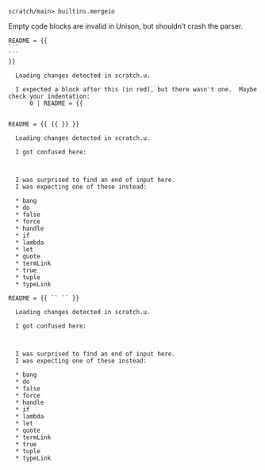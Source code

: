 ``` ucm :hide
scratch/main> builtins.mergeio

```

Empty code blocks are invalid in Unison, but shouldn’t crash the parser.

```` unison :error
README = {{
```
```
}}
````

``` ucm :added-by-ucm
  Loading changes detected in scratch.u.

  I expected a block after this (in red), but there wasn't one.  Maybe check your indentation:
      0 | README = {{
  

```

``` unison :error
README = {{ {{ }} }}
```

``` ucm :added-by-ucm
  Loading changes detected in scratch.u.

  I got confused here:
  
  
  
  I was surprised to find an end of input here.
  I was expecting one of these instead:
  
  * bang
  * do
  * false
  * force
  * handle
  * if
  * lambda
  * let
  * quote
  * termLink
  * true
  * tuple
  * typeLink

```

``` unison :error
README = {{ `` `` }}
```

``` ucm :added-by-ucm
  Loading changes detected in scratch.u.

  I got confused here:
  
  
  
  I was surprised to find an end of input here.
  I was expecting one of these instead:
  
  * bang
  * do
  * false
  * force
  * handle
  * if
  * lambda
  * let
  * quote
  * termLink
  * true
  * tuple
  * typeLink

```
